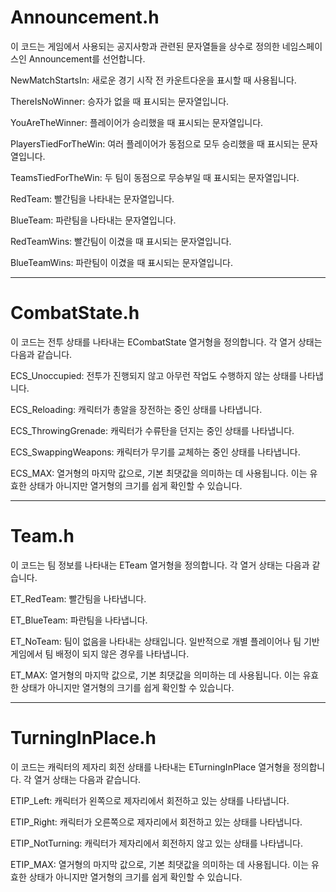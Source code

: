 # Announcement.h

이 코드는 게임에서 사용되는 공지사항과 관련된 문자열들을 상수로 정의한 네임스페이스인 Announcement를 선언합니다.



NewMatchStartsIn: 새로운 경기 시작 전 카운트다운을 표시할 때 사용됩니다.

ThereIsNoWinner: 승자가 없을 때 표시되는 문자열입니다.

YouAreTheWinner: 플레이어가 승리했을 때 표시되는 문자열입니다.

PlayersTiedForTheWin: 여러 플레이어가 동점으로 모두 승리했을 때 표시되는 문자열입니다.

TeamsTiedForTheWin: 두 팀이 동점으로 무승부일 때 표시되는 문자열입니다.

RedTeam: 빨간팀을 나타내는 문자열입니다.

BlueTeam: 파란팀을 나타내는 문자열입니다.

RedTeamWins: 빨간팀이 이겼을 때 표시되는 문자열입니다.

BlueTeamWins: 파란팀이 이겼을 때 표시되는 문자열입니다.

---

# CombatState.h

이 코드는 전투 상태를 나타내는 ECombatState 열거형을 정의합니다. 각 열거 상태는 다음과 같습니다.



ECS_Unoccupied: 전투가 진행되지 않고 아무런 작업도 수행하지 않는 상태를 나타냅니다.

ECS_Reloading: 캐릭터가 총알을 장전하는 중인 상태를 나타냅니다.

ECS_ThrowingGrenade: 캐릭터가 수류탄을 던지는 중인 상태를 나타냅니다.

ECS_SwappingWeapons: 캐릭터가 무기를 교체하는 중인 상태를 나타냅니다.

ECS_MAX: 열거형의 마지막 값으로, 기본 최댓값을 의미하는 데 사용됩니다. 이는 유효한 상태가 아니지만 열거형의 크기를 쉽게 확인할 수 있습니다.


---

# Team.h

이 코드는 팀 정보를 나타내는 ETeam 열거형을 정의합니다. 각 열거 상태는 다음과 같습니다.



ET_RedTeam: 빨간팀을 나타냅니다.

ET_BlueTeam: 파란팀을 나타냅니다.

ET_NoTeam: 팀이 없음을 나타내는 상태입니다. 일반적으로 개별 플레이어나 팀 기반 게임에서 팀 배정이 되지 않은 경우를 나타냅니다.

ET_MAX: 열거형의 마지막 값으로, 기본 최댓값을 의미하는 데 사용됩니다. 이는 유효한 상태가 아니지만 열거형의 크기를 쉽게 확인할 수 있습니다.

---

# TurningInPlace.h

이 코드는 캐릭터의 제자리 회전 상태를 나타내는 ETurningInPlace 열거형을 정의합니다. 각 열거 상태는 다음과 같습니다.



ETIP_Left: 캐릭터가 왼쪽으로 제자리에서 회전하고 있는 상태를 나타냅니다.

ETIP_Right: 캐릭터가 오른쪽으로 제자리에서 회전하고 있는 상태를 나타냅니다.

ETIP_NotTurning: 캐릭터가 제자리에서 회전하지 않고 있는 상태를 나타냅니다.

ETIP_MAX: 열거형의 마지막 값으로, 기본 최댓값을 의미하는 데 사용됩니다. 이는 유효한 상태가 아니지만 열거형의 크기를 쉽게 확인할 수 있습니다.
